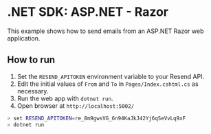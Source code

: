 .NET SDK: ASP.NET - Razor
=====================================================================

This example shows how to send emails from an ASP.NET Razor web
application.


How to run
---------------------------------------------------------------------

1. Set the `RESEND_APITOKEN` environment variable to your Resend API.
2. Edit the initial values of `From` and `To` in `Pages/Index.cshtml.cs` as necessary.
3. Run the web app with `dotnet run`.
4. Open browser at `http://localhost:5002/`

```bash
> set RESEND_APITOKEN=re_8m9gwsVG_6n94KaJkJ42Yj6qSeVvLq9xF
> dotnet run
```
